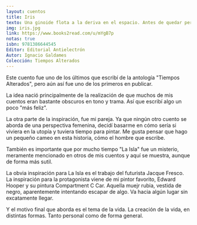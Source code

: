 ```yaml
---
layout: cuentos
title: Iris
texto: Una ginoide flota a la deriva en el espacio. Antes de quedar perdida en el infinito pertenece a una joven artista.
img: iris.jpg
link: https://www.books2read.com/u/mYgB7p
notas: true
isbn: 9781386644545
Editor: Editorial Antielectrón
Autor: Ignacio Galdames
Colección: Tiempos Alterados
---
```


Este cuento fue uno de los últimos que escribí de la antología "Tiempos Alterados", pero aún así fue uno de los primeros en publicar.

La idea nació principalmente de la realización de que muchos de mis cuentos eran bastante obscuros en tono y trama. Así que escribí algo un poco "más feliz".

La otra parte de la inspiración, fue mi pareja. Ya que ningún otro cuento se aborda de una perspectiva femenina, decidí basarme en cómo sería si viviera en la utopía y tuviera tiempo para pintar. Me gusta pensar que hago un pequeño cameo en esta historia, cómo el hombre que escribe.

También es importante que por mucho tiempo "La Isla" fue un misterio, meramente mencionado en otros de mis cuentos y aquí se muestra, aunque de forma más sutil.

La obvia inspiración para La Isla es el trabajo del futurista Jacque Fresco.
La inspiración para la protagonista viene de mi pintor favorito, Edward Hooper y su pintura Compartment C Car. Aquella muejr rubia, vestida de negro, aparentemente intentando escapar de algo. Va hacia algún lugar sin excatamente llegar.

Y el motivo final que aborda es el tema de la vida. La creación de la vida, en distintas formas. Tanto personal como de forma general.